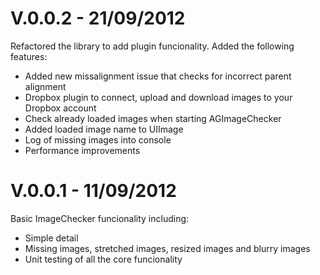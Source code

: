 
V.0.0.2 - 21/09/2012
=======
Refactored the library to add plugin funcionality. Added the following features:
- Added new missalignment issue that checks for incorrect parent alignment
- Dropbox plugin to connect, upload and download images to your Dropbox account
- Check already loaded images when starting AGImageChecker
- Added loaded image name to UIImage
- Log of missing images into console
- Performance improvements

V.0.0.1 - 11/09/2012
=======
Basic ImageChecker funcionality including:
 - Simple detail
 - Missing images, stretched images, resized images and blurry images
 - Unit testing of all the core funcionality

